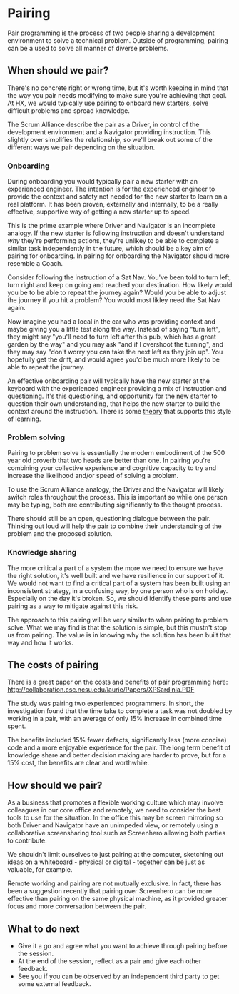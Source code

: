 # Pairing

Pair programming is the process of two people sharing a development environment to solve a technical problem. Outside of programming, pairing can be a used to solve all manner of diverse problems. 

## When should we pair?

There's no concrete right or wrong time, but it's worth keeping in mind that the way you pair needs modifying to make sure you're achieving that goal. At HX, we would typically use pairing to onboard new starters, solve difficult problems and spread knowledge. 

The Scrum Alliance describe the pair as a Driver, in control of the development environment and a Navigator providing instruction. This slightly over simplifies the relationship, so we'll break out some of the different ways we pair depending on the situation.

### Onboarding

During onboarding you would typically pair a new starter with an experienced engineer. The intention is for the experienced engineer to provide the context and safety net needed for the new starter to learn on a real platform. It has been proven, externally and internally, to be a really effective, supportive way of getting a new starter up to speed.

This is the prime example where Driver and Navigator is an incomplete analogy. If the new starter is following instruction and doesn't understand *why* they're performing actions, they're unlikey to be able to complete a similar task independently in the future, which should be a key aim of pairing for onboarding. In pairing for onboarding the Navigator should more resemble a Coach. 

Consider following the instruction of a Sat Nav. You've been told to turn left, turn right and keep on going and reached your destination. How likely would you be to be able to repeat the journey again? Would you be able to adjust the journey if you hit a problem? You would most likley need the Sat Nav again.

Now imagine you had a local in the car who was providing context and maybe giving you a little test along the way. Instead of saying "turn left", they might say "you'll need to turn left after this pub, which has a great garden by the way" and you may ask "and if I overshoot the turning", and they may say "don't worry you can take the next left as they join up". You hopefully get the drift, and would agree you'd be much more likely to be able to repeat the journey. 

An effective onboarding pair will typically have the new starter at the keyboard with the experienced engineer providing a mix of instruction and questioning. It's this questioning, and opportunity for the new starter to question their own understanding, that helps the new starter to build the context around the instruction. There is some [theory](https://en.wikipedia.org/wiki/Action_learning#Revans.27_formula) that supports this style of learning.

### Problem solving

Pairing to problem solve is essentially the modern embodiment of the 500 year old proverb that two heads are better than one. In pairing you're combining your collective experience and cognitive capacity to try and increase the likelihood and/or speed of solving a problem.

To use the Scrum Alliance analogy, the Driver and the Navigator will likely switch roles throughout the process. This is important so while one person may be typing, both are contributing significantly to the thought process.

There should still be an open, questioning dialogue between the pair. Thinking out loud will help the pair to combine their understanding of the problem and the proposed solution.

### Knowledge sharing

The more critical a part of a system the more we need to ensure we have the right solution, it's well built and we have resilience in our support of it. We would not want to find a critical part of a system has been built using an inconsistent strategy, in a confusing way, by one person who is on holiday. Especially on the day it's broken. So, we should identify these parts and use pairing as a way to mitigate against this risk.

The approach to this pairing will be very similar to when pairing to problem solve. What we may find is that the solution is simple, but this mustn't stop us from pairing. The value is in knowing why the solution has been built that way and how it works.

## The costs of pairing

There is a great paper on the costs and benefits of pair programming here: http://collaboration.csc.ncsu.edu/laurie/Papers/XPSardinia.PDF

The study was pairing two experienced programmers. In short, the investigation found that the time take to complete a task was not doubled by working in a pair, with an average of only 15% increase in combined time spent. 

The benefits included 15% fewer defects, significantly less (more concise) code and a more enjoyable experience for the pair. The long term benefit of knowledge share and better decision making are harder to prove, but for a 15% cost, the benefits are clear and worthwhile.

## How should we pair?

As a business that promotes a flexible working culture which may involve colleagues in our core office and remotely, we need to consider the best tools to use for the situation. In the office this may be screen mirroring so both Driver and Navigator have an unimpeded view, or remotely using a collaborative screensharing tool such as Screenhero allowing both parties to contribute.

We shouldn't limit ourselves to just pairing at the computer, sketching out ideas on a whiteboard - physical or digital - together can be just as valuable, for example.

Remote working and pairing are not mutually exclusive. In fact, there has been a suggestion recently that pairing over Screenhero can be more effective than pairing on the same physical machine, as it provided greater focus and more conversation between the pair.

## What to do next

- Give it a go and agree what you want to achieve through pairing before the session.
- At the end of the session, reflect as a pair and give each other feedback.
- See you if you can be observed by an independent third party to get some external feedback.
